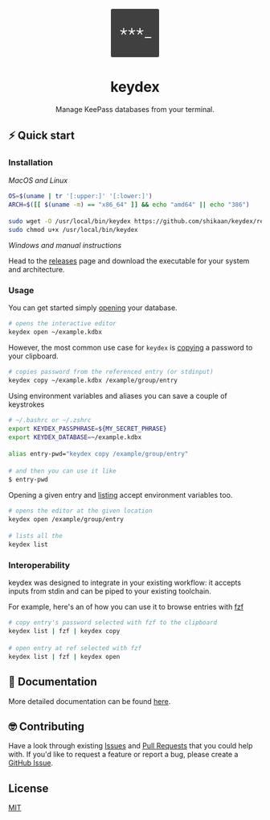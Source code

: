 <p align="center">
  <img width="96" height="96" src="./docs/96x96.png" alt="logo">
</p>

<h1 align="center">keydex</h1>

<p align="center">
Manage KeePass databases from your terminal.
</p>

## ⚡️ Quick start

### Installation

_MacOS and Linux_
```sh
OS=$(uname | tr '[:upper:]' '[:lower:]')
ARCH=$([[ $(uname -m) == "x86_64" ]] && echo "amd64" || echo "386")

sudo wget -O /usr/local/bin/keydex https://github.com/shikaan/keydex/releases/latest/download/keydex-${OS}-${ARCH}
sudo chmod u+x /usr/local/bin/keydex
```

_Windows and manual instructions_

Head to the [releases](https://github.com/shikaan/keydex/releases) page and download the executable for your system and architecture.

### Usage

You can get started simply [opening](./docs/keydex_open.md) your database.

```sh
# opens the interactive editor
keydex open ~/example.kdbx
```

However, the most common use case for `keydex` is [copying](./docs/keydex_copy.md) a password to your clipboard.

```sh
# copies password from the referenced entry (or stdinput)
keydex copy ~/example.kdbx /example/group/entry
```

Using environment variables and aliases you can save a couple of keystrokes

```sh
# ~/.bashrc or ~/.zshrc
export KEYDEX_PASSPHRASE=${MY_SECRET_PHRASE}
export KEYDEX_DATABASE=~/example.kdbx

alias entry-pwd="keydex copy /example/group/entry"

# and then you can use it like
$ entry-pwd
```

Opening a given entry and [listing](./docs/keydex_list.md) accept environment variables too.

```sh
# opens the editor at the given location
keydex open /example/group/entry

# lists all the 
keydex list
```

### Interoperability

keydex was designed to integrate in your existing workflow: it accepts inputs from stdin and can be piped to your existing toolchain. 

For example, here's an of how you can use it to browse entries with [fzf](https://github.com/junegunn/fzf)

```sh
# copy entry's password selected with fzf to the clipboard
keydex list | fzf | keydex copy  

# open entry at ref selected with fzf
keydex list | fzf | keydex open  
```

## 📄 Documentation

More detailed documentation can be found [here](./docs/keydex.md).


## 🤓 Contributing

Have a look through existing [Issues](https://github.com/shikaan/keydex/issues) and [Pull Requests](https://github.com/shikaan/keydex/pulls) that you could help with. If you'd like to request a feature or report a bug, please create a [GitHub Issue](https://github.com/shikaan/keydex/issues).

## License

[MIT](./LICENSE)
